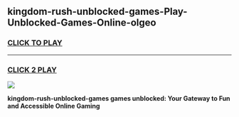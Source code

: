 
## kingdom-rush-unblocked-games-Play-Unblocked-Games-Online-olgeo
<h3>
<a href="https://premium76.site?title=kingdom-rush-unblocked-games&ref=25A">CLICK TO PLAY</a></h3>
<hr>

<h3>
<a href="https://premium76.site?title=kingdom-rush-unblocked-games&ref=25A">CLICK 2 PLAY</a>
  
</h3>

<a href="https://premium76.site?title=kingdom-rush-unblocked-games&ref=25A"><img src="https://clearcache.store/games.png"></a>


**kingdom-rush-unblocked-games games unblocked: Your Gateway to Fun and Accessible Online Gaming**
